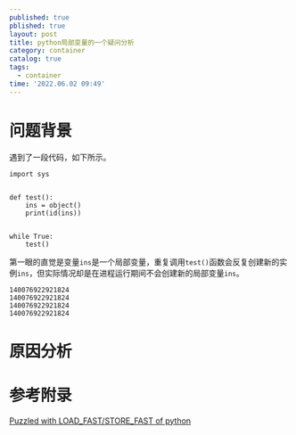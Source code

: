 ```yaml
---
published: true
pblished: true
layout: post
title: python局部变量的一个疑问分析
category: container
catalog: true
tags:
  - container
time: '2022.06.02 09:49'
---
```


# 问题背景

遇到了一段代码，如下所示。
```
import sys


def test():
    ins = object()
    print(id(ins))


while True:
    test()
```
第一眼的直觉是变量`ins`是一个局部变量，重复调用`test()`函数会反复创建新的实例`ins`，但实际情况却是在进程运行期间不会创建新的局部变量`ins`。
```shell
140076922921824
140076922921824
140076922921824
140076922921824
```

# 原因分析


# 参考附录
[Puzzled with LOAD_FAST/STORE_FAST of python](https://stackoverflow.com/questions/28088157/puzzled-with-load-fast-store-fast-of-python)
